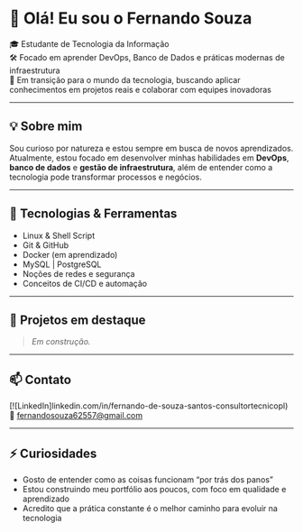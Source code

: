 # 👋 Olá! Eu sou o Fernando Souza

🎓 Estudante de Tecnologia da Informação  
🛠️ Focado em aprender DevOps, Banco de Dados e práticas modernas de infraestrutura  
🚀 Em transição para o mundo da tecnologia, buscando aplicar conhecimentos em projetos reais e colaborar com equipes inovadoras

---

## 💡 Sobre mim

Sou curioso por natureza e estou sempre em busca de novos aprendizados. Atualmente, estou focado em desenvolver minhas habilidades em **DevOps**, **banco de dados** e **gestão de infraestrutura**, além de entender como a tecnologia pode transformar processos e negócios.

---

## 🔧 Tecnologias & Ferramentas

- Linux & Shell Script  
- Git & GitHub  
- Docker (em aprendizado)  
- MySQL | PostgreSQL  
- Noções de redes e segurança  
- Conceitos de CI/CD e automação

---

## 📌 Projetos em destaque

> *Em construção.*

---

## 📫 Contato

[![LinkedIn]linkedin.com/in/fernando-de-souza-santos-consultortecnicopl)  
📧 fernandosouza62557@gmail.com

---

## ⚡ Curiosidades

- Gosto de entender como as coisas funcionam “por trás dos panos”  
- Estou construindo meu portfólio aos poucos, com foco em qualidade e aprendizado  
- Acredito que a prática constante é o melhor caminho para evoluir na tecnologia
